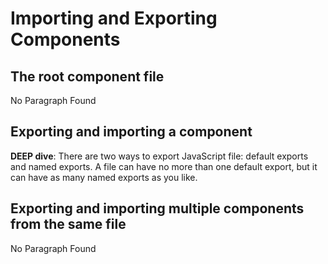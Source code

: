 # Importing and Exporting Components

## The root component file 

No Paragraph Found

## Exporting and importing a component 

**DEEP dive**: There are two ways to export JavaScript file: default exports and named exports. A file can have no more than one default export, but it can have as many named exports as you like.

## Exporting and importing multiple components from the same file

No Paragraph Found
